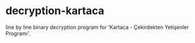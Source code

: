 # decryption-kartaca
line by line binary decryption program for 'Kartaca - Çekirdekten Yetişenler Programı'.
